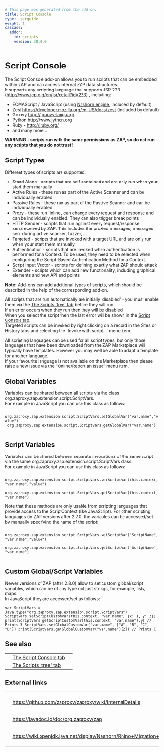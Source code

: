 ```yaml
---
# This page was generated from the add-on.
title: Script Console
type: userguide
weight: 1
cascade:
  addon:
    id: scripts
    version: 38.0.0
---
```


# Script Console

The Script Console add-on allows you to run scripts that can be embedded within ZAP and can access internal ZAP data structures.  
It supports any scripting language that supports JSR 223 (http://www.jcp.org/en/jsr/detail?id=223) , including:

* ECMAScript / JavaScript (using [Nashorn engine](https://docs.oracle.com/javase/8/docs/technotes/guides/scripting/nashorn/), included by default)
* Zest <https://developer.mozilla.org/en-US/docs/zest> (included by default)
* Groovy <http://groovy-lang.org/>
* Python <http://www.jython.org>
* Ruby - <http://jruby.org/>
* and many more...

**WARNING - scripts run with the same permissions as ZAP, so do not run any scripts that you do not trust!**

## Script Types

Different types of scripts are supported:

* Stand Alone - scripts that are self contained and are only run when your start them manually
* Active Rules - these run as part of the Active Scanner and can be individually enabled
* Passive Rules - these run as part of the Passive Scanner and can be individually enabled
* Proxy - these run 'inline', can change every request and response and can be individually enabled. They can also trigger break points
* HTTP Sender - scripts that run against every request/response sent/received by ZAP. This includes the proxied messages, messages sent during active scanner, fuzzer, ...
* Targeted - scripts that are invoked with a target URL and are only run when your start them manually
* Authentication - scripts that are invoked when authentication is performed for a Context. To be used, they need to be selected when configuring the Script-Based Authentication Method for a Context.
* Script Input Vector - scripts for defining exactly what ZAP should attack
* Extender - scripts which can add new functionality, including graphical elements and new API end points

**Note:** Add-ons can add additional types of scripts, which should be described in the help of the corresponding add-on.

All scripts that are run automatically are initially 'disabled' - you must enable them via the [The Scripts 'tree' tab](/docs/desktop/addons/script-console/tree/)
before they will run.  
If an error occurs when they run then they will be disabled.  
When you select the script then the last error will be shown in the [Script Console tab](/docs/desktop/addons/script-console/console/).  
Targeted scripts can be invoked by right clicking on a record in the Sites or History tabs and selecting the 'Invoke with script...' menu item.

All scripting languages can be used for all script types, but only those languages that have been downloaded from the ZAP Marketplace
will typically have templates. However you may well be able to adapt a template for another language.  
If your favourite language is not available on the Marketplace then please raise a new issue via the "Online/Report an issue" menu item.  

## Global Variables

Variables can be shared between all scripts via the class org.zaproxy.zap.extension.script.ScriptVars.  
For example in JavaScript you can use this class as follows:  

`
org.zaproxy.zap.extension.script.ScriptVars.setGlobalVar("var.name","value")`  
`
org.zaproxy.zap.extension.script.ScriptVars.getGlobalVar("var.name")`  
`
`

## Script Variables

Variables can be shared between separate invocations of the same script via the same org.zaproxy.zap.extension.script.ScriptVars class.  
For example in JavaScript you can use this class as follows:  

`
org.zaproxy.zap.extension.script.ScriptVars.setScriptVar(this.context, "var.name","value")`  
`
org.zaproxy.zap.extension.script.ScriptVars.getScriptVar(this.context, "var.name")`  
`
`   
Note that these methods are only usable from scripting languages that provide access to the ScriptContext (like JavaScript). For other scripting languages (in ZAP versions after 2.7.0) the variables can be accessed/set by manually specifying the name of the script:  

`
org.zaproxy.zap.extension.script.ScriptVars.setScriptVar("ScriptName", "var.name","value")`  
`
org.zaproxy.zap.extension.script.ScriptVars.getScriptVar("ScriptName", "var.name")`  
`
`

## Custom Global/Script Variables

Newer versions of ZAP (after 2.8.0) allow to set custom global/script variables, which can be of any type not just strings, for example, lists, maps.  
In JavaScript they are accessed/set as follows:  

`
var ScriptVars = Java.type("org.zaproxy.zap.extension.script.ScriptVars")
ScriptVars.setScriptCustomVar(this.context, "var.name", {x: 1, y: 3})
print(ScriptVars.getScriptCustomVar(this.context, "var.name").y) // Prints 3
ScriptVars.setGlobalCustomVar("var.name", ["A", "B", "C", "D"])
print(ScriptVars.getGlobalCustomVar("var.name")[2]) // Prints C
`

## See also

|   |                                                                        |   |
|---|------------------------------------------------------------------------|---|
|   | [The Script Console tab](/docs/desktop/addons/script-console/console/) |   |
|   | [The Scripts 'tree' tab](/docs/desktop/addons/script-console/tree/)    |   |

## External links

|   |                                                                       |                       |
|---|-----------------------------------------------------------------------|-----------------------|
|   | <https://github.com/zaproxy/zaproxy/wiki/InternalDetails>             | ZAP internal objects  |
|   | <https://javadoc.io/doc/org.zaproxy/zap>                              | ZAP javadocs          |
|   | <https://wiki.openjdk.java.net/display/Nashorn/Rhino+Migration+Guide> | Rhino Migration Guide |
